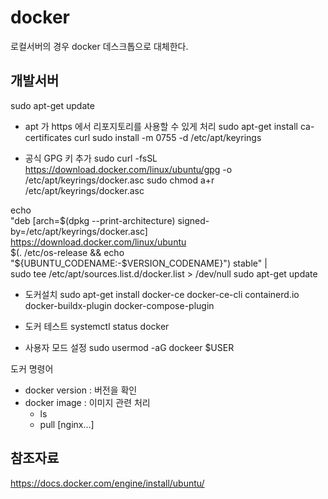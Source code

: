 # docker

로컬서버의 경우 docker 데스크톱으로 대체한다.

## 개발서버

sudo apt-get update

- apt 가 https 에서 리포지토리를 사용할 수 있게 처리
sudo apt-get install ca-certificates curl
sudo install -m 0755 -d /etc/apt/keyrings

- 공식 GPG 키 추가
sudo curl -fsSL https://download.docker.com/linux/ubuntu/gpg -o /etc/apt/keyrings/docker.asc
sudo chmod a+r /etc/apt/keyrings/docker.asc

echo \
"deb [arch=$(dpkg --print-architecture) signed-by=/etc/apt/keyrings/docker.asc] https://download.docker.com/linux/ubuntu \
$(. /etc/os-release && echo "${UBUNTU_CODENAME:-$VERSION_CODENAME}") stable" | \
sudo tee /etc/apt/sources.list.d/docker.list > /dev/null
sudo apt-get update

- 도커설치
sudo apt-get install docker-ce docker-ce-cli containerd.io docker-buildx-plugin docker-compose-plugin

- 도커 테스트
systemctl status docker

- 사용자 모드 설정
sudo usermod -aG dockeer $USER

도커 명령어
- docker version : 버전을 확인
- docker image : 이미지 관련 처리
  + ls
  + pull [nginx...]

## 참조자료
 <https://docs.docker.com/engine/install/ubuntu/>
